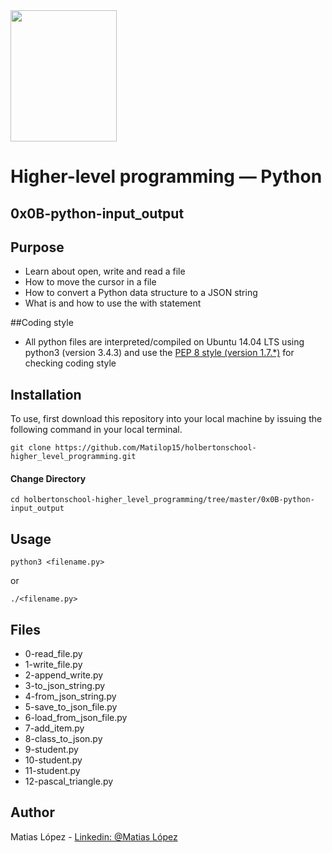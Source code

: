 <img src="https://blog.holbertonschool.com/wp-content/uploads/2020/04/unnamed-2.png" width="170" height="210">

# Higher-level programming ― Python
## 0x0B-python-input_output

## Purpose

- Learn about open, write and read a file
- How to move the cursor in a file
- How to convert a Python data structure to a JSON string
- What is and how to use the with statement

##Coding style
- All python files are interpreted/compiled on Ubuntu 14.04 LTS using python3 (version 3.4.3) and use the [PEP 8 style (version 1.7.*)](https://github.com/PyC\QA/pycodestyle) for checking coding style

## Installation
To use, first download  this repository into your local machine by issuing the following command in your local terminal. 
```
git clone https://github.com/Matilop15/holbertonschool-higher_level_programming.git
```

#### Change Directory
```
cd holbertonschool-higher_level_programming/tree/master/0x0B-python-input_output
```

## Usage
```
python3 <filename.py>
```
or
```
./<filename.py>
```

## Files

- 0-read_file.py
- 1-write_file.py
- 2-append_write.py
- 3-to_json_string.py
- 4-from_json_string.py
- 5-save_to_json_file.py
- 6-load_from_json_file.py
- 7-add_item.py
- 8-class_to_json.py
- 9-student.py
- 10-student.py
- 11-student.py
- 12-pascal_triangle.py


## Author
Matias López - [Linkedin: @Matias López](https://uy.linkedin.com/in/matias-l%C3%B3pez-777796194?trk=people-guest_people_search-card)
